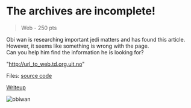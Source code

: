# The archives are incomplete!
> Web - 250 pts

Obi wan is researching important jedi matters and has found this article.  
However, it seems like something is wrong with the page.  
Can you help him find the information he is looking for?

"http://url_to_web.td.org.uit.no"

Files: [source code](./scr)

[Writeup](./writeup.md)

![obiwan](https://c.tenor.com/aTB70bcZZKcAAAAd/obi-wan-perhaps-the-archives-are-incomplete.gif)
